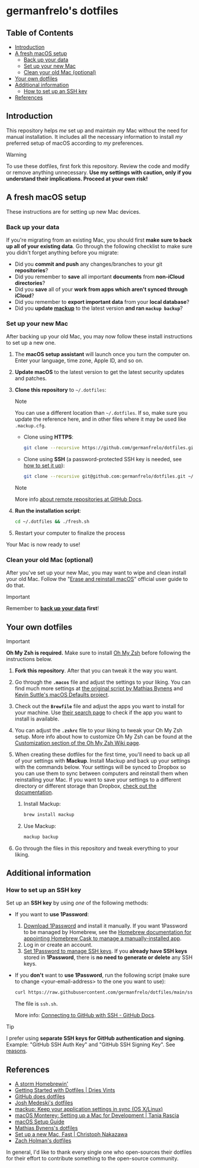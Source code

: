 <!-- omit from toc -->
# germanfrelo's dotfiles

<!-- omit from toc -->
## Table of Contents

- [Introduction](#introduction)
- [A fresh macOS setup](#a-fresh-macos-setup)
  - [Back up your data](#back-up-your-data)
  - [Set up your new Mac](#set-up-your-new-mac)
  - [Clean your old Mac (optional)](#clean-your-old-mac-optional)
- [Your own dotfiles](#your-own-dotfiles)
- [Additional information](#additional-information)
  - [How to set up an SSH key](#how-to-set-up-an-ssh-key)
- [References](#references)

## Introduction

This repository helps _me_ set up and maintain _my_ Mac without the need for manual installation. It includes all the necessary information to install _my_ preferred setup of macOS according to _my_ preferences.

> [!WARNING]
> To use these dotfiles, first fork this repository. Review the code and modify or remove anything unnecessary. **Use my settings with caution, only if you understand their implications. Proceed at your own risk!**

## A fresh macOS setup

These instructions are for setting up new Mac devices.

### Back up your data

If you're migrating from an existing Mac, you should first **make sure to back up all of your existing data**. Go through the following checklist to make sure you didn't forget anything before you migrate:

- Did you **commit and push** any changes/branches to your git **repositories**?
- Did you remember to **save** all important **documents** from **non-iCloud directories**?
- Did you **save** all of your **work from apps which aren't synced through iCloud**?
- Did you remember to **export important data** from your **local database**?
- Did you **update [mackup](https://github.com/lra/mackup)** to the latest version **and ran `mackup backup`**?

### Set up your new Mac

After backing up your old Mac, you may now follow these install instructions to set up a new one.

1. The **macOS setup assistant** will launch once you turn the computer on. Enter your language, time zone, Apple ID, and so on.

2. **Update macOS** to the latest version to get the latest security updates and patches.

3. **Clone this repository** to `~/.dotfiles`:

   > [!NOTE]
   > You can use a different location than `~/.dotfiles`. If so, make sure you update the reference here, and in other files where it may be used like `.mackup.cfg`.

   - Clone using **HTTPS**:

      ```zsh
      git clone --recursive https://github.com/germanfrelo/dotfiles.git ~/.dotfiles
      ```

   - Clone using **SSH** (a password-protected SSH key is needed, see [how to set it up](#how-to-set-up-an-ssh-key)):

      ```zsh
      git clone --recursive git@github.com:germanfrelo/dotfiles.git ~/.dotfiles
      ```

   > [!NOTE]
   > More info [about remote repositories at GitHub Docs](https://docs.github.com/en/get-started/getting-started-with-git/about-remote-repositories).

4. **Run the installation script**:

    ```zsh
    cd ~/.dotfiles && ./fresh.sh
    ```

5. Restart your computer to finalize the process

Your Mac is now ready to use!

### Clean your old Mac (optional)

After you've set up your new Mac, you may want to wipe and clean install your old Mac. Follow the "[Erase and reinstall macOS](https://support.apple.com/guide/mac-help/erase-and-reinstall-macos-mh27903/mac)" official user guide to do that.

> [!IMPORTANT]
> Remember to **[back up your data](#back-up-your-data) first**!

## Your own dotfiles

> [!IMPORTANT]
> **Oh My Zsh is required.**
> Make sure to install [Oh My Zsh](https://github.com/ohmyzsh/ohmyzsh) before following the instructions below.

1. **Fork this repository**. After that you can tweak it the way you want.

2. Go through the **`.macos`** file and adjust the settings to your liking. You can find much more settings at [the original script by Mathias Bynens](https://github.com/mathiasbynens/dotfiles/blob/master/.macos) and [Kevin Suttle's macOS Defaults project](https://github.com/kevinSuttle/MacOS-Defaults).

3. Check out the **`Brewfile`** file and adjust the apps you want to install for your machine. Use [their search page](https://brew.sh) to check if the app you want to install is available.

4. You can adjust the **`.zshrc`** file to your liking to tweak your Oh My Zsh setup. More info about how to customize Oh My Zsh can be found at the [Customization section of the Oh My Zsh Wiki page](https://github.com/ohmyzsh/ohmyzsh/wiki/Customization).

5. When creating these dotfiles for the first time, you'll need to back up all of your settings with **Mackup**. Install Mackup and back up your settings with the commands below. Your settings will be synced to Dropbox so you can use them to sync between computers and reinstall them when reinstalling your Mac. If you want to save your settings to a different directory or different storage than Dropbox, [check out the documentation](https://github.com/lra/mackup/blob/master/doc/README.md#storage).

   1. Install Mackup:

      ```zsh
      brew install mackup
      ```

   2. Use Mackup:

      ```zsh
      mackup backup
      ```

6. Go through the files in this repository and tweak everything to your liking.

## Additional information

### How to set up an SSH key

Set up an **SSH key** by using _one_ of the following methods:

- If you want to **use 1Password**:
     1. [Download 1Password](https://1password.com/downloads) and install it manually. If you want 1Password to be managed by Homebrew, see the [Homebrew documentation for appointing Homebrew Cask to manage a manually-installed app](https://docs.brew.sh/Tips-N'-Tricks#appoint-homebrew-cask-to-manage-a-manually-installed-app).
     2. Log in or create an account.
     3. [Set 1Password to manage SSH keys](https://developer.1password.com/docs/ssh). If you **already have SSH keys** stored in **1Password**, there is **no need to generate or delete** any SSH keys.

- If you **don't** want to **use 1Password**, run the following script (make sure to change \<your-email-address\> to the one you want to use):

    ```zsh
    curl https://raw.githubusercontent.com/germanfrelo/dotfiles/main/ssh.sh | sh -s "<your-email-address>"
    ```

    The file is `ssh.sh`.

    More info: [Connecting to GitHub with SSH - GitHub Docs](https://docs.github.com/en/authentication/connecting-to-github-with-ssh).

> [!TIP]
> I prefer using **separate SSH keys for GitHub authentication and signing**. Example: "GitHub SSH Auth Key" and "GitHub SSH Signing Key". See [reasons](https://stackoverflow.com/a/75795971).

## References

- [A storm Homebrewin'](https://speakerdeck.com/anahkiasen/a-storm-homebrewin)
- [Getting Started with Dotfiles | Dries Vints](https://driesvints.com/blog/getting-started-with-dotfiles)
- [GitHub does dotfiles](https://dotfiles.github.io)
- [Josh Medeski's dotfiles](https://github.com/joshmedeski/dotfiles)
- [mackup: Keep your application settings in sync (OS X/Linux)](https://github.com/lra/mackup)
- [macOS Monterey: Setting up a Mac for Development | Tania Rascia](https://www.taniarascia.com/setting-up-a-brand-new-mac-for-development)
- [macOS Setup Guide](http://sourabhbajaj.com/mac-setup)
- [Mathias Bynens's dotfiles](https://github.com/mathiasbynens/dotfiles)
- [Set up a new Mac, Fast | Christoph Nakazawa](https://cpojer.net/posts/set-up-a-new-mac-fast)
- [Zach Holman's dotfiles](https://github.com/holman/dotfiles)

In general, I'd like to thank every single one who open-sources their dotfiles for their effort to contribute something to the open-source community.
